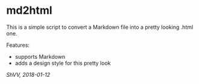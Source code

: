 
md2html
=======

This is a simple script to convert a Markdown file 
into a pretty looking .html one.

Features:

* supports Markdown
* adds a design style for this pretty look

_ShVV, 2018-01-12_
